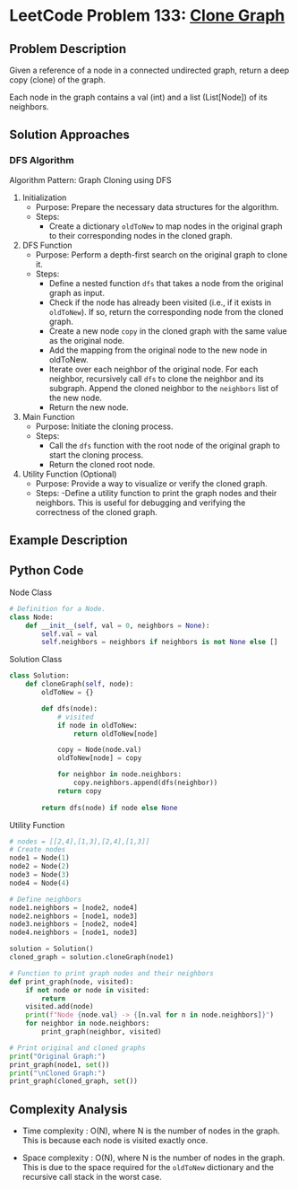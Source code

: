 # LeetCode Problem 133: [Clone Graph](https://leetcode.com/problems/clone-graph/description/)
## Problem Description
Given a reference of a node in a connected undirected graph, return a deep copy (clone) of the graph.

Each node in the graph contains a val (int) and a list (List[Node]) of its neighbors.
## Solution Approaches
### DFS Algorithm
Algorithm Pattern: Graph Cloning using DFS

1. Initialization
    - Purpose: Prepare the necessary data structures for the algorithm.
    - Steps:
        - Create a dictionary ```oldToNew``` to map nodes in the original graph to their corresponding nodes in the cloned graph.
2. DFS Function
    -   Purpose: Perform a depth-first search on the original graph to clone it.
    - Steps:
        - Define a nested function ```dfs``` that takes a node from the original graph as input.
        - Check if the node has already been visited (i.e., if it exists in ```oldToNew```). If so, return the corresponding node from the cloned graph.
        - Create a new node ```copy``` in the cloned graph with the same value as the original node.
        - Add the mapping from the original node to the new node in oldToNew.
        - Iterate over each neighbor of the original node. For each neighbor, recursively call ```dfs``` to clone the neighbor and its subgraph. Append the cloned neighbor to the ```neighbors``` list of the new node.
        - Return the new node.
3. Main Function
    - Purpose: Initiate the cloning process.
    - Steps:
        - Call the ```dfs``` function with the root node of the original graph to start the cloning process.
        - Return the cloned root node.
4. Utility Function (Optional)
    - Purpose: Provide a way to visualize or verify the cloned graph.
    - Steps:
        -Define a utility function to print the graph nodes and their neighbors. This is useful for debugging and verifying the correctness of the cloned graph.
## Example Description

## Python Code
Node Class
```python
# Definition for a Node.
class Node:
    def __init__(self, val = 0, neighbors = None):
        self.val = val
        self.neighbors = neighbors if neighbors is not None else []
```
Solution Class
```python
class Solution:
    def cloneGraph(self, node):
        oldToNew = {}

        def dfs(node):
            # visited
            if node in oldToNew:
                return oldToNew[node]

            copy = Node(node.val)
            oldToNew[node] = copy

            for neighbor in node.neighbors:
                copy.neighbors.append(dfs(neighbor))
            return copy
        
        return dfs(node) if node else None
```
Utility Function
```python
# nodes = [[2,4],[1,3],[2,4],[1,3]]
# Create nodes
node1 = Node(1)
node2 = Node(2)
node3 = Node(3)
node4 = Node(4)

# Define neighbors
node1.neighbors = [node2, node4]
node2.neighbors = [node1, node3]
node3.neighbors = [node2, node4]
node4.neighbors = [node1, node3]

solution = Solution()
cloned_graph = solution.cloneGraph(node1)

# Function to print graph nodes and their neighbors
def print_graph(node, visited):
    if not node or node in visited:
        return
    visited.add(node)
    print(f"Node {node.val} -> {[n.val for n in node.neighbors]}")
    for neighbor in node.neighbors:
        print_graph(neighbor, visited)

# Print original and cloned graphs
print("Original Graph:")
print_graph(node1, set())
print("\nCloned Graph:")
print_graph(cloned_graph, set())
```
## Complexity Analysis
- Time complexity : O(N), where N is the number of nodes in the graph. This is because each node is visited exactly once.

- Space complexity : O(N), where N is the number of nodes in the graph. This is due to the space required for the ```oldToNew``` dictionary and the recursive call stack in the worst case.